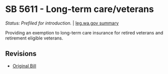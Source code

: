 # SB 5611 - Long-term care/veterans
*Status: Prefiled for introduction.* | [leg.wa.gov summary](https://app.leg.wa.gov/billsummary?BillNumber=5611&Year=2021)

Providing an exemption to long-term care insurance for retired veterans and retirement eligible veterans.

## Revisions
* [Original Bill](1/)